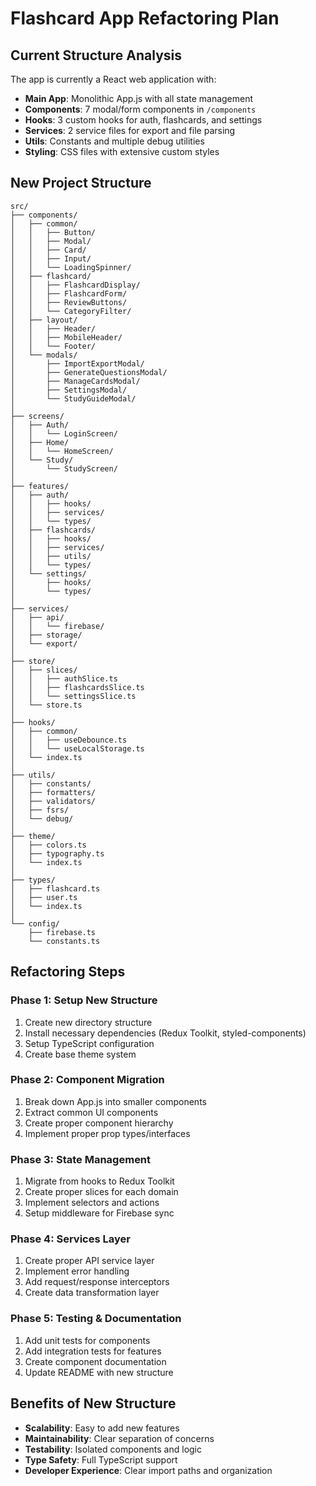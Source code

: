 # Flashcard App Refactoring Plan

## Current Structure Analysis
The app is currently a React web application with:
- **Main App**: Monolithic App.js with all state management
- **Components**: 7 modal/form components in `/components`
- **Hooks**: 3 custom hooks for auth, flashcards, and settings
- **Services**: 2 service files for export and file parsing
- **Utils**: Constants and multiple debug utilities
- **Styling**: CSS files with extensive custom styles

## New Project Structure

```
src/
├── components/
│   ├── common/
│   │   ├── Button/
│   │   ├── Modal/
│   │   ├── Card/
│   │   ├── Input/
│   │   └── LoadingSpinner/
│   ├── flashcard/
│   │   ├── FlashcardDisplay/
│   │   ├── FlashcardForm/
│   │   ├── ReviewButtons/
│   │   └── CategoryFilter/
│   ├── layout/
│   │   ├── Header/
│   │   ├── MobileHeader/
│   │   └── Footer/
│   └── modals/
│       ├── ImportExportModal/
│       ├── GenerateQuestionsModal/
│       ├── ManageCardsModal/
│       ├── SettingsModal/
│       └── StudyGuideModal/
│
├── screens/
│   ├── Auth/
│   │   └── LoginScreen/
│   ├── Home/
│   │   └── HomeScreen/
│   └── Study/
│       └── StudyScreen/
│
├── features/
│   ├── auth/
│   │   ├── hooks/
│   │   ├── services/
│   │   └── types/
│   ├── flashcards/
│   │   ├── hooks/
│   │   ├── services/
│   │   ├── utils/
│   │   └── types/
│   └── settings/
│       ├── hooks/
│       └── types/
│
├── services/
│   ├── api/
│   │   └── firebase/
│   ├── storage/
│   └── export/
│
├── store/
│   ├── slices/
│   │   ├── authSlice.ts
│   │   ├── flashcardsSlice.ts
│   │   └── settingsSlice.ts
│   └── store.ts
│
├── hooks/
│   ├── common/
│   │   ├── useDebounce.ts
│   │   └── useLocalStorage.ts
│   └── index.ts
│
├── utils/
│   ├── constants/
│   ├── formatters/
│   ├── validators/
│   ├── fsrs/
│   └── debug/
│
├── theme/
│   ├── colors.ts
│   ├── typography.ts
│   └── index.ts
│
├── types/
│   ├── flashcard.ts
│   ├── user.ts
│   └── index.ts
│
└── config/
    ├── firebase.ts
    └── constants.ts
```

## Refactoring Steps

### Phase 1: Setup New Structure
1. Create new directory structure
2. Install necessary dependencies (Redux Toolkit, styled-components)
3. Setup TypeScript configuration
4. Create base theme system

### Phase 2: Component Migration
1. Break down App.js into smaller components
2. Extract common UI components
3. Create proper component hierarchy
4. Implement proper prop types/interfaces

### Phase 3: State Management
1. Migrate from hooks to Redux Toolkit
2. Create proper slices for each domain
3. Implement selectors and actions
4. Setup middleware for Firebase sync

### Phase 4: Services Layer
1. Create proper API service layer
2. Implement error handling
3. Add request/response interceptors
4. Create data transformation layer

### Phase 5: Testing & Documentation
1. Add unit tests for components
2. Add integration tests for features
3. Create component documentation
4. Update README with new structure

## Benefits of New Structure
- **Scalability**: Easy to add new features
- **Maintainability**: Clear separation of concerns
- **Testability**: Isolated components and logic
- **Type Safety**: Full TypeScript support
- **Developer Experience**: Clear import paths and organization